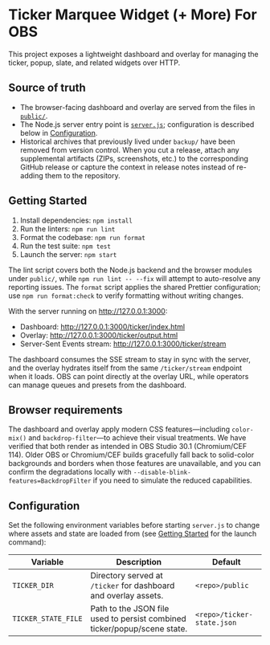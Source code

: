 # Ticker Marquee Widget (+ More) For OBS

This project exposes a lightweight dashboard and overlay for managing the ticker, popup, slate, and related widgets over HTTP.

## Source of truth

- The browser-facing dashboard and overlay are served from the files in [`public/`](public/).
- The Node.js server entry point is [`server.js`](server.js);
  configuration is described below in [Configuration](#configuration).
- Historical archives that previously lived under `backup/` have been removed
  from version control. When you cut a release, attach any supplemental
  artifacts (ZIPs, screenshots, etc.) to the corresponding GitHub release or
  capture the context in release notes instead of re-adding them to the
  repository.

## Getting Started

1. Install dependencies: `npm install`
2. Run the linters: `npm run lint`
3. Format the codebase: `npm run format`
4. Run the test suite: `npm test`
5. Launch the server: `npm start`

The lint script covers both the Node.js backend and the browser modules under
`public/`, while `npm run lint -- --fix` will attempt to auto-resolve any
reporting issues. The `format` script applies the shared Prettier configuration;
use `npm run format:check` to verify formatting without writing changes.

With the server running on <http://127.0.0.1:3000>:

- Dashboard: <http://127.0.0.1:3000/ticker/index.html>
- Overlay: <http://127.0.0.1:3000/ticker/output.html>
- Server-Sent Events stream: <http://127.0.0.1:3000/ticker/stream>

The dashboard consumes the SSE stream to stay in sync with the server, and the overlay hydrates itself from the same `/ticker/stream` endpoint when it loads. OBS can point directly at the overlay URL, while operators can manage queues and presets from the dashboard.


## Browser requirements

The dashboard and overlay apply modern CSS features—including `color-mix()` and `backdrop-filter`—to achieve their visual treatments. We have verified that both render as intended in OBS Studio 30.1 (Chromium/CEF 114). Older OBS or Chromium/CEF builds gracefully fall back to solid-color backgrounds and borders when those features are unavailable, and you can confirm the degradations locally with `--disable-blink-features=BackdropFilter` if you need to simulate the reduced capabilities.



## Configuration

Set the following environment variables before starting `server.js` to change where assets and state are loaded from (see [Getting Started](#getting-started) for the launch command):

| Variable | Description | Default |
| --- | --- | --- |
| `TICKER_DIR` | Directory served at `/ticker` for dashboard and overlay assets. | `<repo>/public` |
| `TICKER_STATE_FILE` | Path to the JSON file used to persist combined ticker/popup/scene state. | `<repo>/ticker-state.json` |

